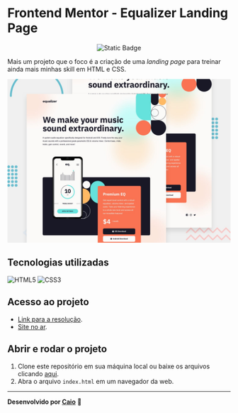 # Frontend Mentor - Equalizer Landing Page

<p align="center">
     <img loading="lazy" alt="Static Badge" src="https://img.shields.io/badge/Status-Conclu%C3%ADdo-blue?style=for-the-badge">
</p>

Mais um projeto que o foco é a criação de uma *landing page* para treinar ainda mais minhas skill em HTML e CSS.

![Design preview for the Equalizer landing page coding challenge](./preview.jpg)

## Tecnologias utilizadas
![HTML5](https://img.shields.io/badge/html5-%23E34F26.svg?style=for-the-badge&logo=html5&logoColor=white) ![CSS3](https://img.shields.io/badge/css3-%231572B6.svg?style=for-the-badge&logo=css3&logoColor=white)

## Acesso ao projeto
- [Link para a resolução](https://www.frontendmentor.io/solutions/equalizer-responsive-landing-page-nOmTXAkHhr).
- [Site no ar](https://caioikn.github.io/equalizer/).

## Abrir e rodar o projeto
1. Clone este repositório em sua máquina local ou baixe os arquivos clicando [aqui](https://github.com/caioikn/equalizer/archive/main/equalizer.zip).
2. Abra o arquivo `index.html` em um navegador da web.

---
**Desenvolvido por [Caio](https://www.linkedin.com/in/caioikena/)** 💙
